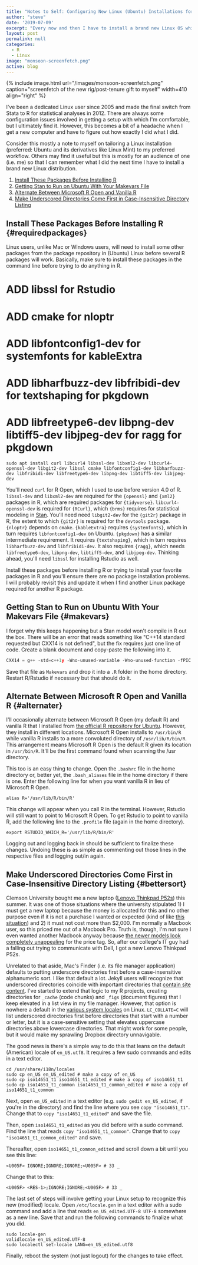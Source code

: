 ```yaml
---
title: "Notes to Self: Configuring New Linux (Ubuntu) Installations for Your Workflow"
author: "steve"
date: '2019-07-09'
excerpt: "Every now and then I have to install a brand new Linux OS while I forget how I configured everything to be what I want it to be. This is mostly a note to myself, but others may find it useful."
layout: post
permalink: null
categories:
  - R
  - Linux
image: "monsoon-screenfetch.png"
active: blog
---
```




{% include image.html url="/images/monsoon-screenfetch.png" caption="screenfetch of the new rig/post-tenure gift to myself" width=410 align="right" %}

I've been a dedicated Linux user since 2005 and made the final switch from Stata to R for statistical analyses in 2012. There are always some configuration issues involved in getting a setup with which I'm comfortable, but I ultimately find it. However, this becomes a bit of a headache when I get a new computer and have to figure out how exactly I did what I did.

Consider this mostly a note to myself on tailoring a Linux installation (preferred: Ubuntu and its derivatives like Linux Mint) to my preferred workflow. Others may find it useful but this is mostly for an audience of one (i.e. me) so that I can remember what I did the next time I have to install a brand new Linux distribution.

1. [Install These Packages Before Installing R](#requiredpackages)
2. [Getting Stan to Run on Ubuntu With Your Makevars File](#makevars)
3. [Alternate Between Microsoft R Open and Vanilla R](#alternater)
4. [Make Underscored Directories Come First in Case-Insensitive Directory Listing](#bettersort)

## Install These Packages Before Installing R {#requiredpackages}

Linux users, unlike Mac or Windows users, will need to install some other packages from the package repository in (Ubuntu) Linux before several R packages will work. Basically, make sure to install these packages in the command line before trying to do anything in R.

# ADD libssl for Rstudio
# ADD cmake for nloptr
# ADD libfontconfig1-dev for systemfonts for kableExtra
# ADD libharfbuzz-dev libfribidi-dev for textshaping for pkgdown
# ADD libfreetype6-dev libpng-dev libtiff5-dev libjpeg-dev  for ragg for pkgdown

```shell
sudo apt install curl libcurl4 libssl-dev libxml2-dev libcurl4-openssl-dev libgit2-dev libssl cmake libfontconfig1-dev libharfbuzz-dev libfribidi-dev libfreetype6-dev libpng-dev libtiff5-dev libjpeg-dev
```

You'll need `curl` for R Open, which I used to use before version 4.0 of R. `libssl-dev` and `libxml2-dev` are required for the `{openssl}` and `{xml2}` packages in R, which are required packages for `{tidyverse}`. `libcurl4-openssl-dev` is required for `{RCurl}`, which `{brms}` requires for statistical modeling in [Stan](https://mc-stan.org/). You'll need need `libgit2-dev` for the `{git2r}` package in R, the extent to which `{git2r}` is required for the `devtools` package. `{nloptr}` depends on `cmake`. `{kableExtra}` requires `{systemfonts}`, which in turn requires `libfontconfig1-dev` on Ubuntu. `{pkgdown}` has a similar intermediate requirement. It requires `{textshaping}`, which in turn requires `libharfbuzz-dev` and `libfribidi-dev`. It also requires `{ragg}`, which needs `libfreetype6-dev`, `libpng-dev`, `libtiff5-dev`, and `libjpeg-dev`. Thinking ahead, you'll need `libssl` for installing Rstudio as well.

Install these packages before installing R or trying to install your favorite packages in R and you'll ensure there are no package installation problems. I will probably revisit this and update it when I find another Linux package required for another R package.

## Getting Stan to Run on Ubuntu With Your Makevars File {#makevars}

I forget why this keeps happening but a Stan model won't compile in R out the box. There will be an error that reads something like "C++14 standard requested but CXX14 is not defined", but the fix requires just one line of code. Create a blank document and copy-paste the following into it.

```c
CXX14 = g++ -std=c++1y -Wno-unused-variable -Wno-unused-function -fPIC
```

Save that file as `Makevars` and drop it into a `.R` folder in the home directory. Restart R/Rstudio if necessary but that should do it.

## Alternate Between Microsoft R Open and Vanilla R {#alternater}

I'll occasionally alternate between Microsoft R Open (my default R) and vanilla R that I installed from [the official R repository for Ubuntu](https://cran.r-project.org/bin/linux/ubuntu/). However, they install in different locations. Microsoft R Open installs to `/usr/bin/R` while vanilla R installs to a more convoluted directory of `/usr/lib/R/bin/R`. This arrangement means Microsoft R Open is the default R given its location in `/usr/bin/R`. It'll be the first command found when scanning the /usr directory. 

This too is an easy thing to change. Open the `.bashrc` file in the home directory or, better yet, the `.bash_aliases` file in the home directory if there is one. Enter the following line for when you want vanilla R in lieu of Microsoft R Open.

```shell
alias R='/usr/lib/R/bin/R'
```

This change will appear when you call R in the terminal. However, Rstudio will still want to point to Microsoft R Open. To get Rstudio to point to vanilla R, add the following line to the `.profile` file (again in the home directory).

```shell
export RSTUDIO_WHICH_R='/usr/lib/R/bin/R'
```

Logging out and logging back in should be sufficient to finalize these changes. Undoing these is as simple as commenting out those lines in the respective files and logging out/in again.

## Make Underscored Directories Come First in Case-Insensitive Directory Listing {#bettersort}

Clemson University bought me a new laptop ([Lenovo Thinkpad P52s](https://www.lenovo.com/us/en/laptops/thinkpad/thinkpad-p/ThinkPad-P52s/p/22TP2WPP52S)) this summer. It was one of those situations where the university stipulated 1) I must get a new laptop because the money is allocated for this and no other purpose even if it is not a purchase I wanted or expected (kind of like [this situation](https://www.military.com/daily-news/2014/12/18/congress-again-buys-abrams-tanks-the-army-doesnt-want.html)) and 2) it must not cost more than $2,000. I'm normally a Macbook user, so this priced me out of a Macbook Pro. Truth is, though, I'm not sure I even wanted another Macbook anyway because [the newer models look completely unappealing](https://www.reddit.com/r/apple/comments/823pa9/i_hate_the_new_macbooks_produced_after_2015/) for the price tag. So, after our college's IT guy had a falling out trying to communicate with Dell, I got a new Lenovo Thinkpad P52s.

Unrelated to that aside, Mac's Finder (i.e. its file manager application) defaults to putting underscore directories first before a case-insensitive alphanumeric sort. I like that default a lot. Jekyll users will recognize that underscored directories coincide with important directories that [contain site content](https://jekyllrb.com/docs/collections/). I've started to extend that logic to my R projects, creating directories for `_cache` (code chunks) and `_figs` (document figures) that I keep elevated in a list view in my file manager. However, that option is nowhere a default in the [various system locales](https://www.tecmint.com/set-system-locales-in-linux/) on Linux. `LC_COLLATE=C` will list underscored directories first before directories that start with a number or letter, but it is a case-sensitive setting that elevates uppercase directories above lowercase directories. That might work for some people, but it would make my sprawling Dropbox directory unnavigable. 

The good news is there's a simple way to do this that leans on the default (American) locale of `en_US.utf8`. It requires a few sudo commands and edits in a text editor.

```shell
cd /usr/share/i18n/locales
sudo cp en_US en_US_edited # make a copy of en_US
sudo cp iso14651_t1 iso14651_t1_edited # make a copy of iso14651_t1
sudo cp iso14651_t1_common iso14651_t1_common_edited # make a copy of iso14651_t1_common
```

Next, open `en_US_edited` in a text editor (e.g. `sudo gedit en_US_edited`, if you're in the directory) and find the line where you see `copy "iso14651_t1"`. Change that to `copy "iso14651_t1_edited"` and save the file.

Then, open `iso14651_t1_edited` as you did before with a sudo command. Find the line that reads `copy "iso14651_t1_common"`. Change that to `copy "iso14651_t1_common_edited"` and save.

Thereafter, open `iso14651_t1_common_edited` and scroll down a bit until you see this line:

```
<U005F> IGNORE;IGNORE;IGNORE;<U005F> # 33 _
```

Change that to this:

```
<U005F> <RES-1>;IGNORE;IGNORE;<U005F> # 33 _
```

The last set of steps will involve getting your Linux setup to recognize this new (modified) locale. Open `/etc/locale.gen` in a text editor with a sudo command and add a line that reads `en_US_edited.UTF-8 UTF-8` somewhere as a new line. Save that and run the following commands to finalize what you did.

```shell
sudo locale-gen
validlocale en_US_edited.UTF-8
sudo localectl set-locale LANG=en_US_edited.utf8
```

Finally, reboot the system (not just logout) for the changes to take effect.
